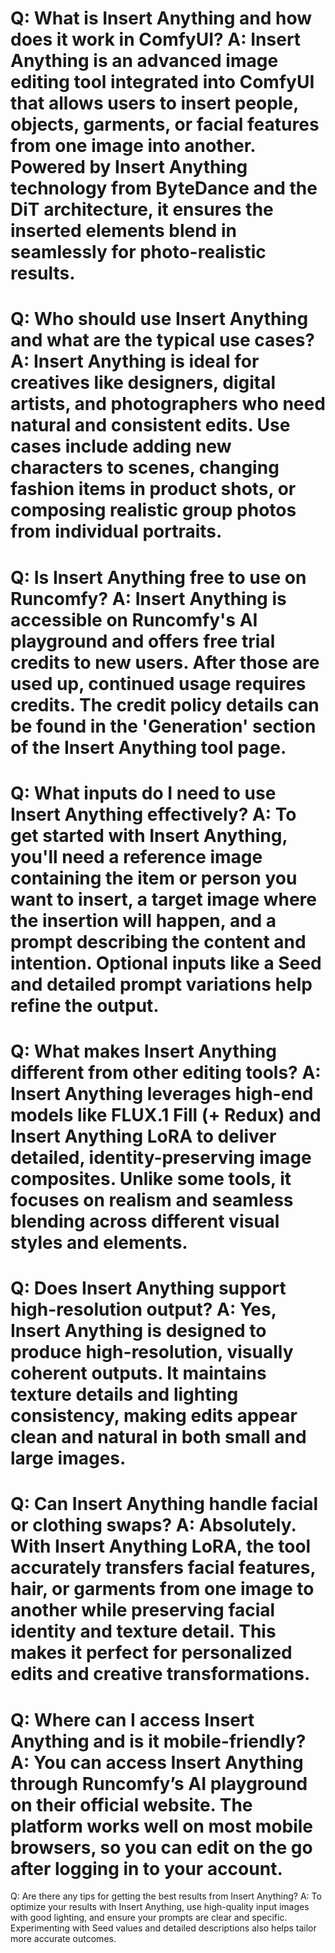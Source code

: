 Q:
What is Insert Anything and how does it work in ComfyUI?
A:
Insert Anything is an advanced image editing tool integrated into ComfyUI that allows users to insert people, objects, garments, or facial features from one image into another. Powered by Insert Anything technology from ByteDance and the DiT architecture, it ensures the inserted elements blend in seamlessly for photo-realistic results.
===
Q:
Who should use Insert Anything and what are the typical use cases?
A:
Insert Anything is ideal for creatives like designers, digital artists, and photographers who need natural and consistent edits. Use cases include adding new characters to scenes, changing fashion items in product shots, or composing realistic group photos from individual portraits.
===
Q:
Is Insert Anything free to use on Runcomfy?
A:
Insert Anything is accessible on Runcomfy's AI playground and offers free trial credits to new users. After those are used up, continued usage requires credits. The credit policy details can be found in the 'Generation' section of the Insert Anything tool page.
===
Q:
What inputs do I need to use Insert Anything effectively?
A:
To get started with Insert Anything, you'll need a reference image containing the item or person you want to insert, a target image where the insertion will happen, and a prompt describing the content and intention. Optional inputs like a Seed and detailed prompt variations help refine the output.
===
Q:
What makes Insert Anything different from other editing tools?
A:
Insert Anything leverages high-end models like FLUX.1 Fill (+ Redux) and Insert Anything LoRA to deliver detailed, identity-preserving image composites. Unlike some tools, it focuses on realism and seamless blending across different visual styles and elements.
===
Q:
Does Insert Anything support high-resolution output?
A:
Yes, Insert Anything is designed to produce high-resolution, visually coherent outputs. It maintains texture details and lighting consistency, making edits appear clean and natural in both small and large images.
===
Q:
Can Insert Anything handle facial or clothing swaps?
A:
Absolutely. With Insert Anything LoRA, the tool accurately transfers facial features, hair, or garments from one image to another while preserving facial identity and texture detail. This makes it perfect for personalized edits and creative transformations.
===
Q:
Where can I access Insert Anything and is it mobile-friendly?
A:
You can access Insert Anything through Runcomfy’s AI playground on their official website. The platform works well on most mobile browsers, so you can edit on the go after logging in to your account.
===
Q:
Are there any tips for getting the best results from Insert Anything?
A:
To optimize your results with Insert Anything, use high-quality input images with good lighting, and ensure your prompts are clear and specific. Experimenting with Seed values and detailed descriptions also helps tailor more accurate outcomes.